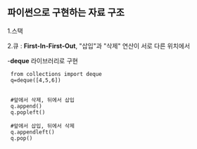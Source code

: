 **파이썬으로 구현하는 자료 구조**
---
1.스택


2.큐 : **First-In-First-Out**, "삽입"과 "삭제" 연산이 서로 다른 위치에서

-**deque** 라이브러리로 구현
```
 from collections import deque  
 q=deque([4,5,6]) 
 
 
 #앞에서 삭제, 뒤에서 삽입  
 q.append()  
 q.popleft() 
 
 #앞에서 삽입, 뒤에서 삭제
 q.appendleft()
 q.pop()
 ```



